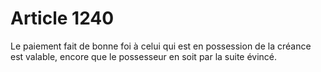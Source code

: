 # Article 1240

Le paiement fait de bonne foi à celui qui est en possession de la créance est valable, encore que le possesseur en soit par la suite évincé.